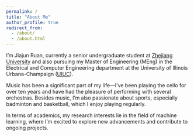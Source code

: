 ```yaml
---
permalink: /
title: "About Me"
author_profile: true
redirect_from: 
  - /about/
  - /about.html
---
```


I’m Jiajun Ruan, currently a senior undergraduate student at [Zhejiang University](https://www.zju.edu.cn/) and also pursuing my Master of Engineering (MEng) in the Electrical and Computer Engineering department at the University of Illinois Urbana-Champaign ([UIUC](https://illinois.edu/)).

Music has been a significant part of my life—I’ve been playing the cello for over ten years and have had the pleasure of performing with several orchestras. Besides music, I’m also passionate about sports, especially badminton and basketball, which I enjoy playing regularly.

In terms of academics, my research interests lie in the field of machine learning, where I’m excited to explore new advancements and contribute to ongoing projects.



